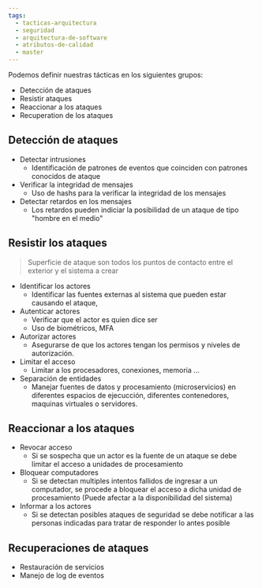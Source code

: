 ```yaml
---
tags:
  - tacticas-arquitectura
  - seguridad
  - arquitectura-de-software
  - atributos-de-calidad
  - master
---
```

Podemos definir nuestras tácticas en los siguientes grupos: 
- Detección de ataques
- Resistir ataques
- Reaccionar a los ataques
- Recuperation de los ataques

## Detección de ataques
- Detectar intrusiones
	- Identificación de patrones de eventos que coinciden con patrones conocidos de ataque
-  Verificar la integridad de mensajes
	- Uso de hashs para la verificar la integridad de los mensajes
- Detectar retardos en los mensajes
	- Los retardos pueden indiciar la posibilidad de un ataque de tipo "hombre en el medio"

## Resistir los ataques

> Superficie de ataque son todos los puntos de contacto entre el exterior y el sistema a crear

- Identificar los actores
	- Identificar las fuentes externas al sistema que pueden estar causando el ataque,
- Autenticar actores
	- Verificar que el actor es quien dice ser
	- Uso de biométricos, MFA
- Autorizar actores
	- Asegurarse de que los actores tengan los permisos y niveles de autorización.
- Limitar el acceso
	- Limitar a los procesadores, conexiones, memoria …
- Separación de entidades
	- Manejar fuentes de datos y procesamiento (microservicios) en diferentes espacios de ejecucción, diferentes contenedores, maquinas virtuales o servidores.


## Reaccionar a los ataques
- Revocar acceso
	- Si se sospecha que un actor es la fuente de un ataque se debe limitar el acceso a unidades de procesamiento
- Bloquear computadores
	- Si se detectan multiples intentos fallidos de ingresar a un computador, se procede a bloquear el acceso a dicha unidad de procesamiento (Puede afectar a la disponibilidad del sistema)
- Informar a los actores
	- Si se detectan posibles ataques de seguridad se debe notificar a las personas indicadas para tratar de responder lo antes posible 

## Recuperaciones de ataques
- Restauración de servicios
- Manejo de log de eventos